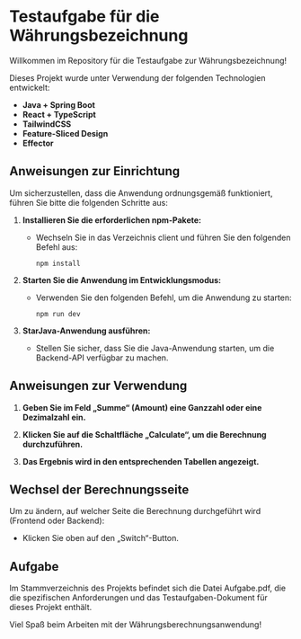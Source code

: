 <h1>Testaufgabe für die Währungsbezeichnung</h1>

<p>Willkommen im Repository für die Testaufgabe zur Währungsbezeichnung!</p>

<p>Dieses Projekt wurde unter Verwendung der folgenden Technologien entwickelt:</p>

<ul>
  <li>
    <strong>Java + Spring Boot</strong>
  </li>
  <li>
    <strong>React + TypeScript</strong>
  </li>
  <li>
    <strong>TailwindCSS</strong>
  </li>
  <li>
    <strong>Feature-Sliced Design</strong>
  </li>
  <li>
    <strong>Effector</strong>
  </li>
</ul>

<h2>Anweisungen zur Einrichtung</h2>

<p>Um sicherzustellen, dass die Anwendung ordnungsgemäß funktioniert, führen Sie bitte die folgenden Schritte aus:</p>

<ol>
    <li><p><strong>Installieren Sie die erforderlichen npm-Pakete:</strong></p></li>
    <ul>
        <li>Wechseln Sie in das Verzeichnis client und führen Sie den folgenden Befehl aus:</li>
        <p>
            <code>npm install</code>
        </p>
    </ul>
    <li><p><strong>Starten Sie die Anwendung im Entwicklungsmodus:</strong></p></li>
    <ul>
        <li>Verwenden Sie den folgenden Befehl, um die Anwendung zu starten:</li>
        <p>
            <code>npm run dev</code>
        </p>
    </ul>
    <li><p><strong>StarJava-Anwendung ausführen:</strong></p></li>
    <ul>
        <li>Stellen Sie sicher, dass Sie die Java-Anwendung starten, um die Backend-API verfügbar zu machen.</li>
    </ul>
</ol>

<h2>Anweisungen zur Verwendung</h2>

<ol>
    <li><p><strong>Geben Sie im Feld „Summe“ (Amount) eine Ganzzahl oder eine Dezimalzahl ein.</strong></p></li>
    <li><p><strong>Klicken Sie auf die Schaltfläche „Calculate“, um die Berechnung durchzuführen.</strong></p></li>
    <li><p><strong>Das Ergebnis wird in den entsprechenden Tabellen angezeigt.</strong></p></li>
</ol>

<h2>Wechsel der Berechnungsseite</h2>

<p>Um zu ändern, auf welcher Seite die Berechnung durchgeführt wird (Frontend oder Backend):</p>

<ul>
    <li><p>Klicken Sie oben auf den „Switch“-Button.</p></li>
</ul>

<h2>Aufgabe</h2>

<p>Im Stammverzeichnis des Projekts befindet sich die Datei Aufgabe.pdf, die die spezifischen Anforderungen und das Testaufgaben-Dokument für dieses Projekt enthält.</p>

<p>Viel Spaß beim Arbeiten mit der Währungsberechnungsanwendung!</p>

